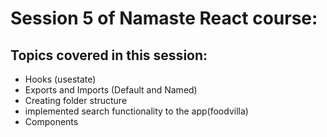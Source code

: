 # Session 5 of Namaste React course:

## Topics covered in this session:

- Hooks (usestate)
- Exports and Imports (Default and Named)
- Creating folder structure
- implemented search functionality to the app(foodvilla)
- Components


